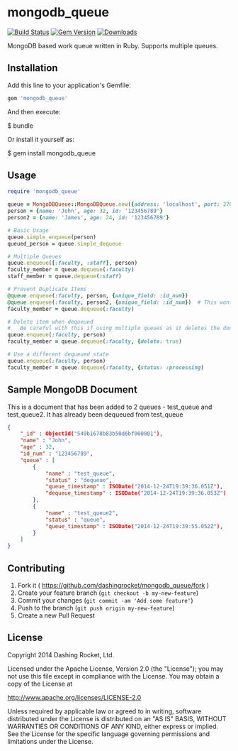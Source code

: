mongodb_queue
=============

[![Build Status](https://api.shippable.com/projects/5498868ed46935d5fbc0d547/badge?branchName=master)](https://app.shippable.com/projects/5498868ed46935d5fbc0d547/builds/latest) [![Gem Version](https://badge.fury.io/rb/mongodb_queue.svg)](http://badge.fury.io/rb/mongodb_queue) [![Downloads](http://ruby-gem-downloads-badge.herokuapp.com/mongodb_queue?type=total)](https://rubygems.org/gems/mongodb_queue)


MongoDB based work queue written in Ruby.  Supports multiple queues.

## Installation

Add this line to your application's Gemfile:

```ruby
gem 'mongodb_queue'
```

And then execute:

$ bundle

Or install it yourself as:

$ gem install mongodb_queue

## Usage

```ruby
require 'mongodb_queue'

queue = MongoDBQueue::MongoDBQueue.new({address: 'localhost', port: 27017, database: 'test-db', collection: 'test-queue'})
person = {name: 'John', age: 32, id: '123456789'}
person2 = {name: 'James', age: 24, id: '123456789'}

# Basic Usage
queue.simple_enqueue(person)
queued_person = queue.simple_dequeue

# Multiple Queues
queue.enqueue([:faculty, :staff], person)
faculty_member = queue.dequeue(:faculty)
staff_member = queue.dequeue(:staff)

# Prevent Duplicate Items
@queue.enqueue(:faculty, person, {unique_field: :id_num})
@queue.enqueue(:faculty, person2, {unique_field: :id_num})  # This wont be queued
faculty_member = queue.dequeue(:faculty)

# Delete item when dequeued
#   Be careful with this if using multiple queues as it deletes the document from all queues.
queue.enqueue(:faculty, person)
faculty_member = queue.dequeue(:faculty, {delete: true)

# Use a different dequeued state
queue.enqueue(:faculty, person)
faculty_member = queue.dequeue(:faculty, {status: :processing)
```

## Sample MongoDB Document

This is a document that has been added to 2 queues - test_queue and test_queue2.  It has already been dequeued from test_queue

``` json
{
    "_id" : ObjectId("549b1678b83b50d6bf000001"),
    "name" : "John",
    "age" : 32,
    "id_num" : "123456789",
    "queue" : [
        {
            "name" : "test_queue",
            "status" : "dequeue",
            "queue_timestamp" : ISODate("2014-12-24T19:39:36.051Z"),
            "dequeue_timestamp" : ISODate("2014-12-24T19:39:36.053Z")
        },
        {
            "name" : "test_queue2",
            "status" : "queue",
            "queue_timestamp" : ISODate("2014-12-24T19:39:55.052Z"),
        }
    ]
}
```

## Contributing

1. Fork it ( https://github.com/dashingrocket/mongodb_queue/fork )
2. Create your feature branch (`git checkout -b my-new-feature`)
3. Commit your changes (`git commit -am 'Add some feature'`)
4. Push to the branch (`git push origin my-new-feature`)
5. Create a new Pull Request

## License
Copyright 2014 Dashing Rocket, Ltd.

Licensed under the Apache License, Version 2.0 (the "License");
you may not use this file except in compliance with the License.
You may obtain a copy of the License at

http://www.apache.org/licenses/LICENSE-2.0

Unless required by applicable law or agreed to in writing, software
distributed under the License is distributed on an "AS IS" BASIS,
WITHOUT WARRANTIES OR CONDITIONS OF ANY KIND, either express or implied.
See the License for the specific language governing permissions and
limitations under the License.
